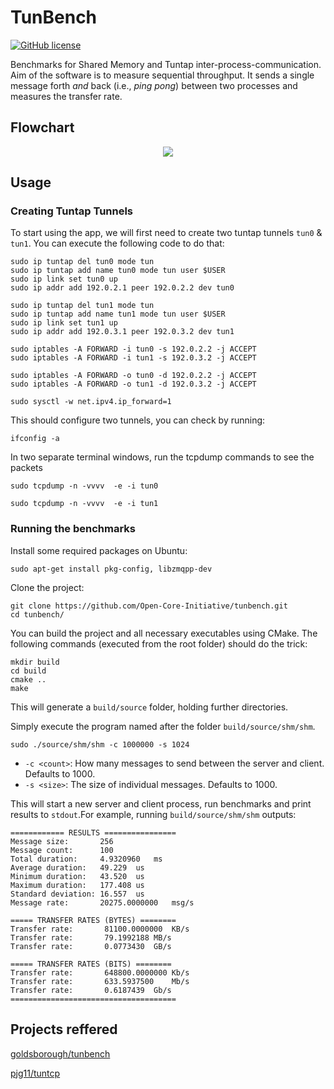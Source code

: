 # TunBench

[![GitHub license](https://img.shields.io/github/license/mashape/apistatus.svg?style=flat-square)](http://goldsborough.mit-license.org)

Benchmarks for Shared Memory and Tuntap inter-process-communication. Aim of the software is to measure sequential throughput. It sends a single message forth _and_ back (i.e., *ping pong*) between two processes and measures the transfer rate.


## Flowchart

<p  align="center">

<img  src="https://github.com/PrajvalRaval/ipc-bench/assets/41849970/2802a83f-a086-4444-abee-7ed93b396105">

</p>



## Usage

### Creating Tuntap Tunnels

To start using the app, we will first need to create two tuntap tunnels `tun0` & `tun1`.
You can execute the following code to do that:

```shell
sudo ip tuntap del tun0 mode tun
sudo ip tuntap add name tun0 mode tun user $USER
sudo ip link set tun0 up
sudo ip addr add 192.0.2.1 peer 192.0.2.2 dev tun0

sudo ip tuntap del tun1 mode tun
sudo ip tuntap add name tun1 mode tun user $USER
sudo ip link set tun1 up
sudo ip addr add 192.0.3.1 peer 192.0.3.2 dev tun1

sudo iptables -A FORWARD -i tun0 -s 192.0.2.2 -j ACCEPT
sudo iptables -A FORWARD -i tun1 -s 192.0.3.2 -j ACCEPT

sudo iptables -A FORWARD -o tun0 -d 192.0.2.2 -j ACCEPT
sudo iptables -A FORWARD -o tun1 -d 192.0.3.2 -j ACCEPT

sudo sysctl -w net.ipv4.ip_forward=1
```

This should configure two tunnels, you can check by running:

```shell
ifconfig -a
```

In two separate terminal windows, run the tcpdump commands to see the packets

```shell
sudo tcpdump -n -vvvv  -e -i tun0
```

```shell
sudo tcpdump -n -vvvv  -e -i tun1
```

### Running the benchmarks

Install some required packages on Ubuntu:

```shell
sudo apt-get install pkg-config, libzmqpp-dev
```

Clone the project:

```shell
git clone https://github.com/Open-Core-Initiative/tunbench.git
cd tunbench/
```

You can build the project and all necessary executables using CMake. The following commands (executed from the root folder) should do the trick:

```shell
mkdir build
cd build
cmake ..
make
```

This will generate a `build/source` folder, holding further directories.

Simply execute the program named after the folder `build/source/shm/shm`.

```shell
sudo ./source/shm/shm -c 1000000 -s 1024
```

* `-c <count>`: How many messages to send between the server and client. Defaults to 1000.
* `-s <size>`: The size of individual messages. Defaults to 1000.

This will start a new server and client process, run benchmarks and print results to `stdout`.For example, running `build/source/shm/shm` outputs:

```
============ RESULTS ================
Message size:       256
Message count:      100
Total duration:     4.9320960	ms
Average duration:   49.229	us
Minimum duration:   43.520	us
Maximum duration:   177.408	us
Standard deviation: 16.557	us
Message rate:       20275.0000000	msg/s

===== TRANSFER RATES (BYTES) ========
Transfer rate:       81100.0000000	KB/s
Transfer rate:       79.1992188	MB/s
Transfer rate:       0.0773430	GB/s

===== TRANSFER RATES (BITS) ========
Transfer rate:       648800.0000000	Kb/s
Transfer rate:       633.5937500	Mb/s
Transfer rate:       0.6187439	Gb/s
=====================================
```
## Projects reffered

[goldsborough/tunbench](https://github.com/goldsborough/ipc-bench)

[pjg11/tuntcp](https://github.com/pjg11/tuntcp.git)
